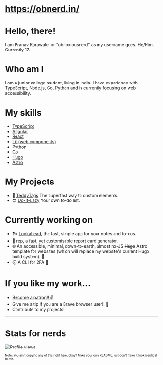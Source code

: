 # https://obnerd.in/
# Hello, there!
I am Pranav Karawale, or "obnoxiousnerd" as my username goes. He/Him. Currently 17.

# Who am I
I am a junior college student, living in India. I have experience with TypeScript, Node.js, Go, Python and is currently focusing on web accessibility.

# My skills
* [TypeScript](https://typescriptlang.org)
* [Angular](https://angular.io)
* [React](https://reactjs.org)
* [Lit (web components)](https://lit.dev)
* [Python](https://python.org)
* [Go](https://go.dev)
* [Hugo](https://gohugo.io)
* [Astro](https://astro.build)

# My Projects
* :bear: [TeddyTags](https://teddy.js.org) The superfast way to custom elements.
* :sunglasses: [Do-It-Lazy](https://obnoxiousnerd.github.io/do-it-lazy) Your own to-do list.

# Currently working on
* ❓= [Lookahead](https://github.com/obnoxiousnerd/lookahead), the fast, simple app for your notes and to-dos.
* 🧾 [rep](https://git.sr.ht/~obnoxiousnerd/rep), a fast, yet customisable report card generator.
* 🌐 An accessible, minimal, down-to-earth, almost no-JS ~~Hugo~~ Astro template for websites (which will replace my website's current Hugo build system). 🤫
* ⏲️ A CLI for 2FA 🤫

# If you like my work...
* [Become a patron!! ✌](https://patreon.com/obnoxiousnerd)
* Give me a tip if you are a Brave browser user!! 🦁
* Contribute to my projects!!

-------------

# Stats for nerds
![Profile views](https://gpvc.arturio.dev/obnoxiousnerd)

<sub><sup>Note: You ain't copying any of this right here, okay? Make your own README, just don't make it look identical to me.</sup></sub>
